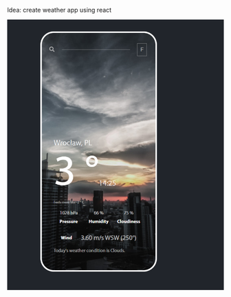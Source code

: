 Idea: create weather app using react

![alt text](https://github.com/Farelion/weather_app/blob/master/preview-img/weather-app.png)
